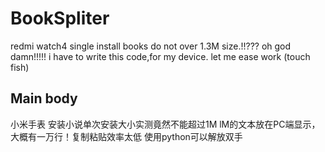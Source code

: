 # BookSpliter
redmi watch4 single install books do not over 1.3M size.!!???
oh god damn!!!!!
i have to write this code,for my device.
let me ease work (touch fish)


Main body
-----------------------------------------------
小米手表 安装小说单次安装大小实测竟然不能超过1M
lM的文本放在PC端显示，大概有一万行！复制粘贴效率太低
使用python可以解放双手

